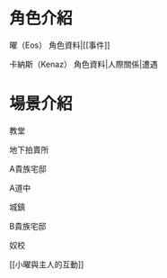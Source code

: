 # 角色介紹

曜（Eos）
角色資料|[[事件]]


卡納斯（Kenaz）
角色資料|人際關係|遭遇


# 場景介紹
教堂

地下拍賣所

A貴族宅邸

A道中

城鎮

B貴族宅邸

奴校


[[小曜與主人的互動]]